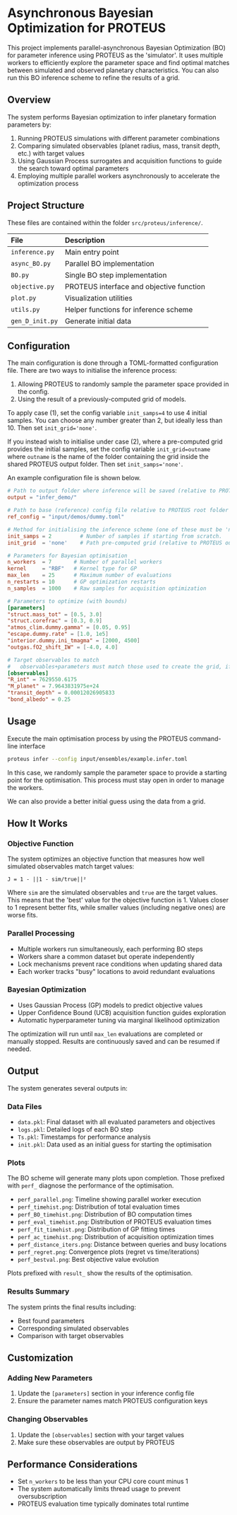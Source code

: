 # Asynchronous Bayesian Optimization for PROTEUS

This project implements parallel-asynchronous Bayesian Optimization (BO) for parameter inference using PROTEUS as the  'simulator'. It uses multiple workers to efficiently explore the parameter space and find optimal matches between simulated and observed planetary characteristics. You can also run this BO inference scheme to refine the results of a grid.

## Overview

The system performs Bayesian optimization to infer planetary formation parameters by:

1. Running PROTEUS simulations with different parameter combinations
2. Comparing simulated observables (planet radius, mass, transit depth, etc.) with target values
3. Using Gaussian Process surrogates and acquisition functions to guide the search toward optimal parameters
4. Employing multiple parallel workers asynchronously to accelerate the optimization process

## Project Structure

These files are contained within the folder `src/proteus/inference/`.

| File               | Description                               |
|:-------------------|:------------------------------------------|
| `inference.py`     | Main entry point                          |
| `async_BO.py`      | Parallel BO implementation                |
| `BO.py`            | Single BO step implementation             |
| `objective.py`     | PROTEUS interface and objective function  |
| `plot.py`          | Visualization utilities                   |
| `utils.py`         | Helper functions for inference scheme     |
| `gen_D_init.py`    | Generate initial data                     |

## Configuration

The main configuration is done through a TOML-formatted configuration file. There are two ways to initialise the inference process:

1. Allowing PROTEUS to randomly sample the parameter space provided in the config.
2. Using the result of a previously-computed grid of models.

To apply case (1), set the config variable `init_samps=4` to use 4 initial samples. You can choose any number greater than 2, but ideally less than 10. Then set `init_grid='none'`.

If you instead wish to initialise under case (2), where a pre-computed grid provides the initial samples, set the config variable `init_grid=outname` where `outname` is the name of the folder containing the grid inside the shared PROTEUS output folder. Then set `init_samps='none'`.

An example configuration file is shown below.

```toml
# Path to output folder where inference will be saved (relative to PROTEUS output folder)
output = "infer_demo/"

# Path to base (reference) config file relative to PROTEUS root folder
ref_config = "input/demos/dummy.toml"

# Method for initialising the inference scheme (one of these must be 'none')
init_samps = 2         # Number of samples if starting from scratch.
init_grid  = 'none'    # Path pre-computed grid (relative to PROTEUS output folder)

# Parameters for Bayesian optimisation
n_workers  = 7       # Number of parallel workers
kernel     = "RBF"   # Kernel type for GP
max_len    = 25      # Maximum number of evaluations
n_restarts = 10      # GP optimization restarts
n_samples  = 1000    # Raw samples for acquisition optimization

# Parameters to optimize (with bounds)
[parameters]
"struct.mass_tot" = [0.5, 3.0]
"struct.corefrac" = [0.3, 0.9]
"atmos_clim.dummy.gamma" = [0.05, 0.95]
"escape.dummy.rate" = [1.0, 1e5]
"interior.dummy.ini_tmagma" = [2000, 4500]
"outgas.fO2_shift_IW" = [-4.0, 4.0]

# Target observables to match
#   observables+parameters must match those used to create the grid, if using a grid
[observables]
"R_int" = 7629550.6175
"M_planet" = 7.9643831975e+24
"transit_depth" = 0.00012026905833
"bond_albedo" = 0.25
```

## Usage

Execute the main optimisation process by using the PROTEUS command-line interface

```bash
proteus infer --config input/ensembles/example.infer.toml
```

In this case, we randomly sample the parameter space to provide a starting point for the
optimisation. This process must stay open in order to manage the workers.

We can also provide a better initial guess using the data from a grid.


## How It Works

### Objective Function

The system optimizes an objective function that measures how well simulated observables match target values:

```
J = 1 - ||1 - sim/true||²
```

Where `sim` are the simulated observables and `true` are the target values.
This means that the 'best' value for the objective function is 1. Values closer to 1 represent
better fits, while smaller values (including negative ones) are worse fits.

### Parallel Processing

- Multiple workers run simultaneously, each performing BO steps
- Workers share a common dataset but operate independently
- Lock mechanisms prevent race conditions when updating shared data
- Each worker tracks "busy" locations to avoid redundant evaluations

### Bayesian Optimization

- Uses Gaussian Process (GP) models to predict objective values
- Upper Confidence Bound (UCB) acquisition function guides exploration
- Automatic hyperparameter tuning via marginal likelihood optimization

The optimization will run until `max_len` evaluations are completed or manually stopped. Results are continuously saved and can be resumed if needed.


## Output

The system generates several outputs in:

### Data Files
- `data.pkl`: Final dataset with all evaluated parameters and objectives
- `logs.pkl`: Detailed logs of each BO step
- `Ts.pkl`: Timestamps for performance analysis
- `init.pkl`: Data used as an initial guess for starting the optimisation

### Plots
The BO scheme will generate many plots upon completion.
Those prefixed with `perf_` diagnose the performance of the optimisation.

- `perf_parallel.png`: Timeline showing parallel worker execution
- `perf_timehist.png`: Distribution of total evaluation times
- `perf_BO_timehist.png`: Distribution of BO computation times
- `perf_eval_timehist.png`: Distribution of PROTEUS evaluation times
- `perf_fit_timehist.png`: Distribution of GP fitting times
- `perf_ac_timehist.png`: Distribution of acquisition optimization times
- `perf_distance_iters.png`: Distance between queries and busy locations
- `perf_regret.png`: Convergence plots (regret vs time/iterations)
- `perf_bestval.png`: Best objective value evolution

Plots prefixed with `result_` show the results of the optimisation.

### Results Summary
The system prints the final results including:
- Best found parameters
- Corresponding simulated observables
- Comparison with target observables

## Customization

### Adding New Parameters
1. Update the `[parameters]` section in your inference config file
2. Ensure the parameter names match PROTEUS configuration keys

### Changing Observables
1. Update the `[observables]` section with your target values
2. Make sure these observables are output by PROTEUS


## Performance Considerations

- Set `n_workers` to be less than your CPU core count minus 1
- The system automatically limits thread usage to prevent oversubscription
- PROTEUS evaluation time typically dominates total runtime
